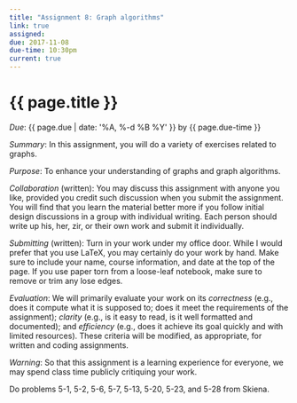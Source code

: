 ```yaml
---
title: "Assignment 8: Graph algorithms"
link: true
assigned:
due: 2017-11-08
due-time: 10:30pm
current: true
---
```

# {{ page.title }}

*Due*: {{ page.due | date: '%A, %-d %B %Y' }} by {{ page.due-time }}

*Summary*: In this assignment, you will do a variety of exercises
related to graphs.

*Purpose*: To enhance your understanding of graphs and graph algorithms.

*Collaboration* (written): You may discuss this assignment with anyone you
like, provided you credit such discussion when you submit the assignment.
You will find that you learn the material better more if you follow 
initial design discussions in a group with individual writing.  Each 
person should write up his, her, zir, or their own work and submit it
individually.

*Submitting* (written): Turn in your work under my office door.  While I
would prefer that you use LaTeX, you may certainly do your work by hand.
Make sure to include your name, course information, and date at the
top of the page.  If you use paper torn from a loose-leaf notebook,
make sure to remove or trim any lose edges.

*Evaluation*: We will primarily evaluate your work on its *correctness*
(e.g., does it compute what it is supposed to; does it meet the
requirements of the assignment); *clarity* (e.g., is it easy to read,
is it well formatted and documented); and *efficiency* (e.g., does it
achieve its goal quickly and with limited resources).  These criteria
will be modified, as appropriate, for written and coding assignments.

*Warning*: So that this assignment is a learning experience for everyone,
we may spend class time publicly critiquing your work.

Do problems 5-1, 5-2, 5-6, 5-7, 5-13, 5-20, 5-23, and 5-28 from Skiena.
